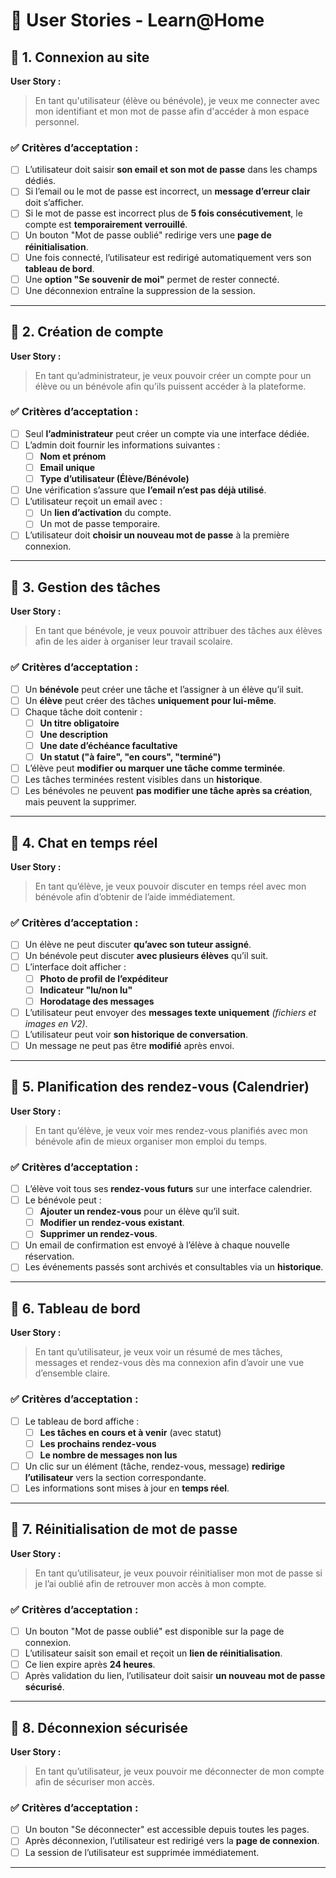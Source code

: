 # 📖 User Stories - Learn@Home

## 📌 1. Connexion au site
**User Story :**  
> En tant qu'utilisateur (élève ou bénévole), je veux me connecter avec mon identifiant et mon mot de passe afin d'accéder à mon espace personnel.

### ✅ Critères d’acceptation :
- [ ] L’utilisateur doit saisir **son email et son mot de passe** dans les champs dédiés.
- [ ] Si l’email ou le mot de passe est incorrect, un **message d’erreur clair** doit s’afficher.
- [ ] Si le mot de passe est incorrect plus de **5 fois consécutivement**, le compte est **temporairement verrouillé**.
- [ ] Un bouton "Mot de passe oublié" redirige vers une **page de réinitialisation**.
- [ ] Une fois connecté, l’utilisateur est redirigé automatiquement vers son **tableau de bord**.
- [ ] Une **option "Se souvenir de moi"** permet de rester connecté.
- [ ] Une déconnexion entraîne la suppression de la session.

---

## 📌 2. Création de compte
**User Story :**  
> En tant qu’administrateur, je veux pouvoir créer un compte pour un élève ou un bénévole afin qu’ils puissent accéder à la plateforme.

### ✅ Critères d’acceptation :
- [ ] Seul **l’administrateur** peut créer un compte via une interface dédiée.
- [ ] L’admin doit fournir les informations suivantes :
  - [ ] **Nom et prénom**
  - [ ] **Email unique**
  - [ ] **Type d’utilisateur (Élève/Bénévole)**
- [ ] Une vérification s’assure que **l’email n’est pas déjà utilisé**.
- [ ] L’utilisateur reçoit un email avec :
  - [ ] Un **lien d’activation** du compte.
  - [ ] Un mot de passe temporaire.
- [ ] L’utilisateur doit **choisir un nouveau mot de passe** à la première connexion.

---

## 📌 3. Gestion des tâches
**User Story :**  
> En tant que bénévole, je veux pouvoir attribuer des tâches aux élèves afin de les aider à organiser leur travail scolaire.

### ✅ Critères d’acceptation :
- [ ] Un **bénévole** peut créer une tâche et l’assigner à un élève qu’il suit.
- [ ] Un **élève** peut créer des tâches **uniquement pour lui-même**.
- [ ] Chaque tâche doit contenir :
  - [ ] **Un titre obligatoire**
  - [ ] **Une description**
  - [ ] **Une date d’échéance facultative**
  - [ ] **Un statut ("à faire", "en cours", "terminé")**
- [ ] L’élève peut **modifier ou marquer une tâche comme terminée**.
- [ ] Les tâches terminées restent visibles dans un **historique**.
- [ ] Les bénévoles ne peuvent **pas modifier une tâche après sa création**, mais peuvent la supprimer.

---

## 📌 4. Chat en temps réel
**User Story :**  
> En tant qu’élève, je veux pouvoir discuter en temps réel avec mon bénévole afin d’obtenir de l’aide immédiatement.

### ✅ Critères d’acceptation :
- [ ] Un élève ne peut discuter **qu’avec son tuteur assigné**.
- [ ] Un bénévole peut discuter **avec plusieurs élèves** qu’il suit.
- [ ] L’interface doit afficher :
  - [ ] **Photo de profil de l’expéditeur**
  - [ ] **Indicateur "lu/non lu"**
  - [ ] **Horodatage des messages**
- [ ] L’utilisateur peut envoyer des **messages texte uniquement** *(fichiers et images en V2)*.
- [ ] L’utilisateur peut voir **son historique de conversation**.
- [ ] Un message ne peut pas être **modifié** après envoi.

---

## 📌 5. Planification des rendez-vous (Calendrier)
**User Story :**  
> En tant qu’élève, je veux voir mes rendez-vous planifiés avec mon bénévole afin de mieux organiser mon emploi du temps.

### ✅ Critères d’acceptation :
- [ ] L’élève voit tous ses **rendez-vous futurs** sur une interface calendrier.
- [ ] Le bénévole peut :
  - [ ] **Ajouter un rendez-vous** pour un élève qu’il suit.
  - [ ] **Modifier un rendez-vous existant**.
  - [ ] **Supprimer un rendez-vous**.
- [ ] Un email de confirmation est envoyé à l’élève à chaque nouvelle réservation.
- [ ] Les événements passés sont archivés et consultables via un **historique**.

---

## 📌 6. Tableau de bord
**User Story :**  
> En tant qu’utilisateur, je veux voir un résumé de mes tâches, messages et rendez-vous dès ma connexion afin d’avoir une vue d’ensemble claire.

### ✅ Critères d’acceptation :
- [ ] Le tableau de bord affiche :
  - [ ] **Les tâches en cours et à venir** (avec statut)
  - [ ] **Les prochains rendez-vous**
  - [ ] **Le nombre de messages non lus**
- [ ] Un clic sur un élément (tâche, rendez-vous, message) **redirige l’utilisateur** vers la section correspondante.
- [ ] Les informations sont mises à jour en **temps réel**.

---

## 📌 7. Réinitialisation de mot de passe
**User Story :**  
> En tant qu’utilisateur, je veux pouvoir réinitialiser mon mot de passe si je l’ai oublié afin de retrouver mon accès à mon compte.

### ✅ Critères d’acceptation :
- [ ] Un bouton "Mot de passe oublié" est disponible sur la page de connexion.
- [ ] L’utilisateur saisit son email et reçoit un **lien de réinitialisation**.
- [ ] Ce lien expire après **24 heures**.
- [ ] Après validation du lien, l’utilisateur doit saisir **un nouveau mot de passe sécurisé**.

---

## 📌 8. Déconnexion sécurisée
**User Story :**  
> En tant qu’utilisateur, je veux pouvoir me déconnecter de mon compte afin de sécuriser mon accès.

### ✅ Critères d’acceptation :
- [ ] Un bouton "Se déconnecter" est accessible depuis toutes les pages.
- [ ] Après déconnexion, l’utilisateur est redirigé vers la **page de connexion**.
- [ ] La session de l’utilisateur est supprimée immédiatement.

---
